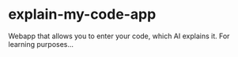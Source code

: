 # explain-my-code-app
Webapp that allows you to enter your code, which AI explains it. For learning purposes...
